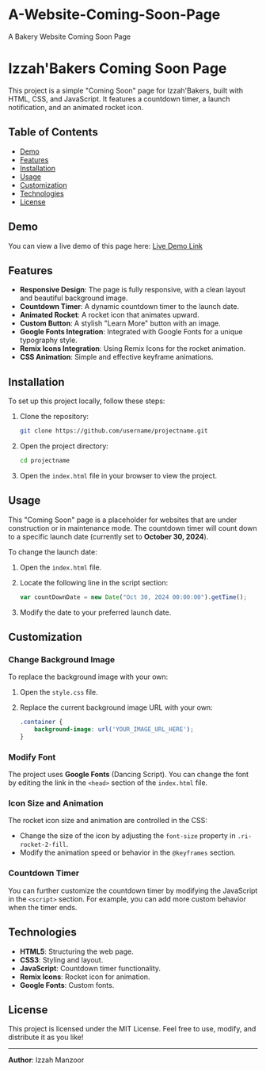# A-Website-Coming-Soon-Page
A Bakery Website Coming Soon Page
# Izzah'Bakers Coming Soon Page

This project is a simple "Coming Soon" page for Izzah'Bakers, built with HTML, CSS, and JavaScript. It features a countdown timer, a launch notification, and an animated rocket icon.

## Table of Contents

- [Demo](#demo)
- [Features](#features)
- [Installation](#installation)
- [Usage](#usage)
- [Customization](#customization)
- [Technologies](#technologies)
- [License](#license)

## Demo

You can view a live demo of this page here: [Live Demo Link]()

## Features

- **Responsive Design**: The page is fully responsive, with a clean layout and beautiful background image.
- **Countdown Timer**: A dynamic countdown timer to the launch date.
- **Animated Rocket**: A rocket icon that animates upward.
- **Custom Button**: A stylish "Learn More" button with an image.
- **Google Fonts Integration**: Integrated with Google Fonts for a unique typography style.
- **Remix Icons Integration**: Using Remix Icons for the rocket animation.
- **CSS Animation**: Simple and effective keyframe animations.

## Installation

To set up this project locally, follow these steps:

1. Clone the repository:

    ```bash
    git clone https://github.com/username/projectname.git
    ```

2. Open the project directory:

    ```bash
    cd projectname
    ```

3. Open the `index.html` file in your browser to view the project.

## Usage

This "Coming Soon" page is a placeholder for websites that are under construction or in maintenance mode. The countdown timer will count down to a specific launch date (currently set to **October 30, 2024**).

To change the launch date:

1. Open the `index.html` file.
2. Locate the following line in the script section:

    ```javascript
    var countDownDate = new Date("Oct 30, 2024 00:00:00").getTime();
    ```

3. Modify the date to your preferred launch date.

## Customization

### Change Background Image

To replace the background image with your own:

1. Open the `style.css` file.
2. Replace the current background image URL with your own:

    ```css
    .container {
        background-image: url('YOUR_IMAGE_URL_HERE');
    }
    ```

### Modify Font

The project uses **Google Fonts** (Dancing Script). You can change the font by editing the link in the `<head>` section of the `index.html` file.

### Icon Size and Animation

The rocket icon size and animation are controlled in the CSS:

- Change the size of the icon by adjusting the `font-size` property in `.ri-rocket-2-fill`.
- Modify the animation speed or behavior in the `@keyframes` section.

### Countdown Timer

You can further customize the countdown timer by modifying the JavaScript in the `<script>` section. For example, you can add more custom behavior when the timer ends.

## Technologies

- **HTML5**: Structuring the web page.
- **CSS3**: Styling and layout.
- **JavaScript**: Countdown timer functionality.
- **Remix Icons**: Rocket icon for animation.
- **Google Fonts**: Custom fonts.

## License

This project is licensed under the MIT License. Feel free to use, modify, and distribute it as you like!

---

**Author**: Izzah Manzoor
